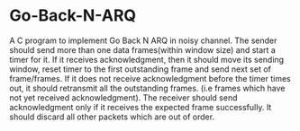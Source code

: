 # Go-Back-N-ARQ
A C program to implement Go Back N ARQ in noisy channel. 
The sender should send more than one data frames(within window size) and start a timer for it. 
If it receives acknowledgment, then it should move its sending window, reset timer to the first outstanding frame and send next set of frame/frames. If it does not receive acknowledgment before the timer times out, it should retransmit all the outstanding frames. (i.e frames which have not yet received acknowledgment). The receiver should send acknowledgment only if it receives the expected frame successfully. It should discard all other packets which are out of order.
